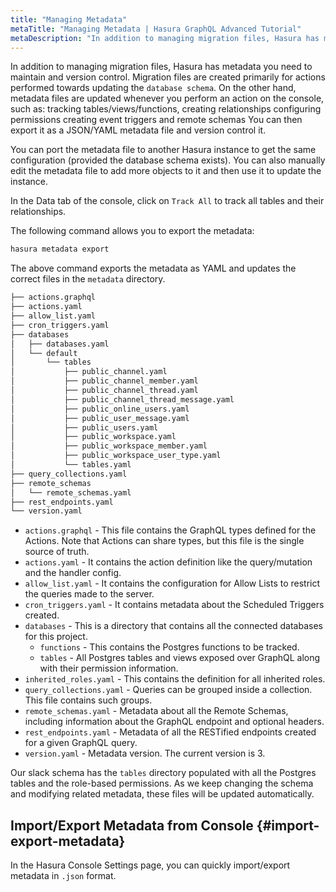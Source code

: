 ```yaml
---
title: "Managing Metadata"
metaTitle: "Managing Metadata | Hasura GraphQL Advanced Tutorial"
metaDescription: "In addition to managing migration files, Hasura has metadata that needs to be maintained and version controlled too."
---
```


In addition to managing migration files, Hasura has metadata you need to maintain and version control. Migration files are created primarily for actions performed towards updating the `database schema`. On the other hand, metadata files are updated whenever you perform an action on the console, such as:
tracking tables/views/functions, 
creating relationships
configuring permissions
creating event triggers and remote schemas
You can then export it as a JSON/YAML metadata file and version control it.

You can port the metadata file to another Hasura instance to get the same configuration (provided the database schema exists). You can also manually edit the metadata file to add more objects to it and then use it to update the instance.

In the Data tab of the console, click on `Track All` to track all tables and their relationships.

The following command allows you to export the metadata:

```bash
hasura metadata export
```

The above command exports the metadata as YAML and updates the correct files in the `metadata` directory.

```bash
├── actions.graphql
├── actions.yaml
├── allow_list.yaml
├── cron_triggers.yaml
├── databases
│   ├── databases.yaml
│   └── default
│       └── tables
│           ├── public_channel.yaml
│           ├── public_channel_member.yaml
│           ├── public_channel_thread.yaml
│           ├── public_channel_thread_message.yaml
│           ├── public_online_users.yaml
│           ├── public_user_message.yaml
│           ├── public_users.yaml
│           ├── public_workspace.yaml
│           ├── public_workspace_member.yaml
│           ├── public_workspace_user_type.yaml
│           └── tables.yaml
├── query_collections.yaml
├── remote_schemas
│   └── remote_schemas.yaml
├── rest_endpoints.yaml
└── version.yaml
```

- `actions.graphql` - This file contains the GraphQL types defined for the Actions. Note that Actions can share types, but this file is the single source of truth.
- `actions.yaml` - It contains the action definition like the query/mutation and the handler config.
- `allow_list.yaml` - It contains the configuration for Allow Lists to restrict the queries made to the server.
- `cron_triggers.yaml` - It contains metadata about the Scheduled Triggers created.
- `databases` - This is a directory that contains all the connected databases for this project.
    - `functions` - This contains the Postgres functions to be tracked.
    - `tables` - All Postgres tables and views exposed over GraphQL along with their permission information.
- `inherited_roles.yaml` - This contains the definition for all inherited roles.
- `query_collections.yaml` - Queries can be grouped inside a collection. This file contains such groups.
- `remote_schemas.yaml` - Metadata about all the Remote Schemas, including information about the GraphQL endpoint and optional headers.
- `rest_endpoints.yaml` - Metadata of all the RESTified endpoints created for a given GraphQL query.
- `version.yaml` - Metadata version. The current version is 3.

Our slack schema has the `tables` directory populated with all the Postgres tables and the role-based permissions. As we keep changing the schema and modifying related metadata, these files will be updated automatically.

## Import/Export Metadata from Console {#import-export-metadata}

In the Hasura Console Settings page, you can quickly import/export metadata in `.json` format.
